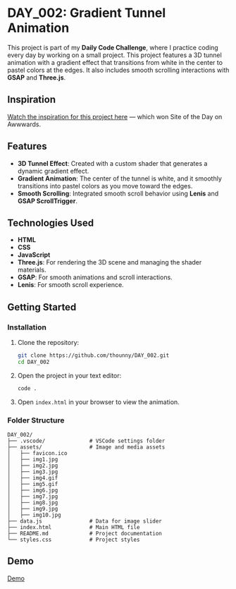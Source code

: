 
# DAY_002: Gradient Tunnel Animation

This project is part of my **Daily Code Challenge**, where I practice coding every day by working on a small project. This project features a 3D tunnel animation with a gradient effect that transitions from white in the center to pastel colors at the edges. It also includes smooth scrolling interactions with **GSAP** and **Three.js**.

## Inspiration

[Watch the inspiration for this project here](https://we-go-again.com/) — which won Site of the Day on Awwwards.

## Features

- **3D Tunnel Effect**: Created with a custom shader that generates a dynamic gradient effect.
- **Gradient Animation**: The center of the tunnel is white, and it smoothly transitions into pastel colors as you move toward the edges.
- **Smooth Scrolling**: Integrated smooth scroll behavior using **Lenis** and **GSAP ScrollTrigger**.
  
## Technologies Used
- **HTML**
- **CSS**
- **JavaScript**
- **Three.js**: For rendering the 3D scene and managing the shader materials.
- **GSAP**: For smooth animations and scroll interactions.
- **Lenis**: For smooth scroll experience.

## Getting Started

### Installation

1. Clone the repository:

   ```bash
   git clone https://github.com/thounny/DAY_002.git
   cd DAY_002
   ```

2. Open the project in your text editor:

   ```bash
   code .
   ```

3. Open `index.html` in your browser to view the animation.

### Folder Structure

```plaintext
DAY_002/
├── .vscode/              # VSCode settings folder
├── assets/               # Image and media assets
│   ├── favicon.ico
│   ├── img1.jpg
│   ├── img2.jpg
│   ├── img3.jpg
│   ├── img4.gif
│   ├── img5.gif
│   ├── img6.jpg
│   ├── img7.jpg
│   ├── img8.jpg
│   ├── img9.jpg
│   ├── img10.jpg
├── data.js               # Data for image slider
├── index.html            # Main HTML file
├── README.md             # Project documentation
└── styles.css            # Project styles
```

## Demo

[Demo](https://thounny.github.io/DAY_002/)
